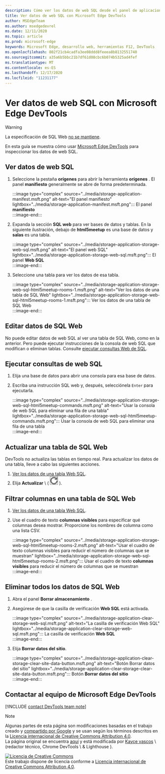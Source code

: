 ```yaml
---
description: Cómo ver los datos de web SQL desde el panel de aplicaciones de Microsoft Edge DevTools.
title: Ver datos de web SQL con Microsoft Edge DevTools
author: MSEdgeTeam
ms.author: msedgedevrel
ms.date: 12/11/2020
ms.topic: article
ms.prod: microsoft-edge
keywords: Microsoft Edge, desarrollo web, herramientas F12, DevTools
ms.openlocfilehash: 802f21cb4cadfa3ee08ddd8feeea8b8132551740
ms.sourcegitcommit: a35a6b5bbc21b7df61d08cbc6b074b5325ad4fef
ms.translationtype: MT
ms.contentlocale: es-ES
ms.lasthandoff: 12/17/2020
ms.locfileid: "11231177"
---
```

<!-- Copyright Kayce Basques 

   Licensed under the Apache License, Version 2.0 (the "License");
   you may not use this file except in compliance with the License.
   You may obtain a copy of the License at

       https://www.apache.org/licenses/LICENSE-2.0

   Unless required by applicable law or agreed to in writing, software
   distributed under the License is distributed on an "AS IS" BASIS,
   WITHOUT WARRANTIES OR CONDITIONS OF ANY KIND, either express or implied.
   See the License for the specific language governing permissions and
   limitations under the License.  -->

# Ver datos de web SQL con Microsoft Edge DevTools  

> [!WARNING]
> La especificación de SQL Web [no se mantiene][W3CWebSQLStatus].  

En esta guía se muestra cómo usar [Microsoft Edge DevTools][MicrosoftEdgeDevTools] para inspeccionar los datos de web SQL.  

## Ver datos de web SQL  

1.  Seleccione la pestaña **orígenes** para abrir la herramienta **orígenes** .  El panel **manifiesto** generalmente se abre de forma predeterminada.  
    
    :::image type="complex" source="../media/storage-application-manifest.msft.png" alt-text="El panel manifiesto" lightbox="../media/storage-application-manifest.msft.png":::
       El panel **manifiesto**  
    :::image-end:::  
    
1.  Expanda la sección **SQL web** para ver bases de datos y tablas.  En la siguiente ilustración, debajo de **html5meetup** es una base de datos y **salas** es una tabla.  
    
    :::image type="complex" source="../media/storage-application-storage-web-sql.msft.png" alt-text="El panel web SQL" lightbox="../media/storage-application-storage-web-sql.msft.png":::
       El panel **Web SQL**  
    :::image-end:::  
    
1.  Seleccione una tabla para ver los datos de esa tabla.  
    
    :::image type="complex" source="../media/storage-application-storage-web-sql-html5meetup-rooms-1.msft.png" alt-text="Ver los datos de una tabla de SQL Web" lightbox="../media/storage-application-storage-web-sql-html5meetup-rooms-1.msft.png":::
       Ver los datos de una tabla de SQL Web  
    :::image-end:::  
    
## Editar datos de SQL Web  

No puede editar datos de web SQL al ver una tabla de SQL Web, como en la anterior.  Pero puede ejecutar instrucciones de la consola de web SQL que modifican o eliminan tablas.  Consulte [ejecutar consultas Web de SQL](#run-web-sql-queries).  

## Ejecutar consultas de web SQL  

1.  Elija una base de datos para abrir una consola para esa base de datos.  
1.  Escriba una instrucción SQL web y, después, selecciónela `Enter` para ejecutarla.  
    
    :::image type="complex" source="../media/storage-application-storage-web-sql-html5meetup-commands.msft.png" alt-text="Usar la consola de web SQL para eliminar una fila de una tabla" lightbox="../media/storage-application-storage-web-sql-html5meetup-commands.msft.png":::
       Usar la consola de web SQL para eliminar una fila de una tabla  
    :::image-end:::  
    
## Actualizar una tabla de SQL Web  

DevTools no actualiza las tablas en tiempo real.  Para actualizar los datos de una tabla, lleve a cabo las siguientes acciones.  

1.  [Ver los datos de una tabla Web SQL](#view-web-sql-data).  
1.  Elija **Actualizar** \ ( ![ actualizar ][ImageRefreshIcon] \).  
    
## Filtrar columnas en una tabla de SQL Web  

1.  [Ver los datos de una tabla Web SQL](#view-web-sql-data).  
1.  Use el cuadro de texto **columnas visibles** para especificar qué columnas desea mostrar.  Proporcione los nombres de columna como una lista CSV.  
    
    :::image type="complex" source="../media/storage-application-storage-web-sql-html5meetup-rooms-2.msft.png" alt-text="Usar el cuadro de texto columnas visibles para reducir el número de columnas que se muestran" lightbox="../media/storage-application-storage-web-sql-html5meetup-rooms-2.msft.png":::
       Usar el cuadro de texto **columnas visibles** para reducir el número de columnas que se muestran  
    :::image-end:::  
    
## Eliminar todos los datos de SQL Web  

1.  Abra el panel **Borrar almacenamiento** .  
1.  Asegúrese de que la casilla de verificación **Web SQL** está activada.  
    
    :::image type="complex" source="../media/storage-application-clear-storage-web-sql.msft.png" alt-text="La casilla de verificación Web SQL" lightbox="../media/storage-application-clear-storage-web-sql.msft.png":::
       La casilla de verificación **Web SQL**  
    :::image-end:::  
    
1.  Elija **Borrar datos del sitio**.  
    
    :::image type="complex" source="../media/storage-application-clear-storage-clear-site-data-button.msft.png" alt-text="Botón Borrar datos del sitio" lightbox="../media/storage-application-clear-storage-clear-site-data-button.msft.png":::
       Botón **Borrar datos del sitio**  
    :::image-end:::  
    
## Contactar al equipo de Microsoft Edge DevTools  

[!INCLUDE [contact DevTools team note](../includes/contact-devtools-team-note.md)]  

<!-- image links -->  

[ImageRefreshIcon]: ../media/refresh-icon.msft.png  

<!-- links -->  

[MicrosoftEdgeDevTools]: ../../devtools-guide-chromium/index.md "Herramientas para desarrolladores de Microsoft Edge (cromo) | Microsoft docs"  

[W3CWebSQLStatus]: https://w3.org/TR/webdatabase/#status-of-this-document "Base de datos Web SQL | RELATIVA"  

> [!NOTE]
> Algunas partes de esta página son modificaciones basadas en el trabajo creado y [compartido por Google][GoogleSitePolicies] y se usan según los términos descritos en la [Licencia internacional de Creative Commons Attribution 4.0][CCA4IL].  
> La página original se encuentra [aquí](https://developers.google.com/web/tools/chrome-devtools/storage/websql) y está modificada por [Kayce vascos][KayceBasques] \ (redactor técnico, Chrome DevTools \ & Lighthouse \).  

[![Licencia de Creative Commons][CCby4Image]][CCA4IL]  
Este trabajo dispone de licencia conforme a [Licencia internacional de Creative Commons Attribution 4.0][CCA4IL].  

[CCA4IL]: https://creativecommons.org/licenses/by/4.0  
[CCby4Image]: https://i.creativecommons.org/l/by/4.0/88x31.png  
[GoogleSitePolicies]: https://developers.google.com/terms/site-policies  
[KayceBasques]: https://developers.google.com/web/resources/contributors/kaycebasques  
